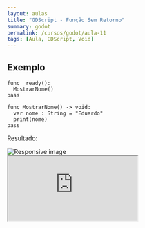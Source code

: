 ```yaml
---
layout: aulas
title: "GDScript - Função Sem Retorno"
summary: godot
permalink: /cursos/godot/aula-11
tags: [Aula, GDScript, Void]
---
```


## Exemplo

```gdscript
func _ready():
  MostrarNome()
pass

func MostrarNome() -> void:
  var nome : String = "Eduardo"
  print(nome)
pass 
```

Resultado:

<img src="{{ 'assets/images/aulas/func1.jpg' | relative_url }}" class="img-fluid" alt="Responsive image">

<div class="embed-responsive embed-responsive-16by9">
  <iframe class="embed-responsive-item" src="https://www.youtube.com/embed/2p_2bWjLDZk?rel=0" allowfullscreen></iframe>
</div><br>